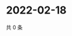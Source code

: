 # 2022-02-18

共 0 条

<!-- BEGIN WEIBO -->
<!-- 最后更新时间 Fri Feb 18 2022 15:14:31 GMT+0800 (China Standard Time) -->

<!-- END WEIBO -->
